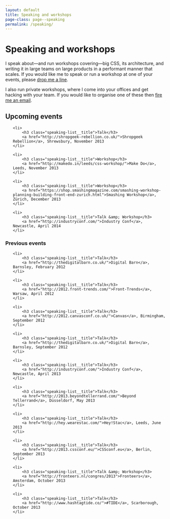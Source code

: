 ```yaml
---
layout: default
title: Speaking and workshops
page-class: page--speaking
permalink: /speaking/
---
```


# Speaking and workshops

I speak about—and run workshops covering—big CSS, its architecture, and writing
it in large teams on large products in a performant manner that scales. If you
would like me to speak or run a workshop at one of your events, please
<a href="mailto:harry@csswizardry.com">drop me a line</a>.

I also run private workshops, where I come into your offices and get hacking
with your team. If you would like to organise one of these then
<a href="mailto:harry@csswizardry.com">fire me an email</a>.

<h2>Upcoming events</h2>

<ul class="block-list  speaking-list  landmark">

	<li>
        <h3 class="speaking-list__title">Talk</h3>
		<a href="http://shropgeek-rebellion.co.uk/">Shropgeek Rebellion</a>, Shrewsbury, November 2013
	</li>

	<li>
        <h3 class="speaking-list__title">Workshop</h3>
		<a href="http://makedo.in/leeds/css-workshop/">Make Do</a>, Leeds, November 2013
	</li>

	<li>
        <h3 class="speaking-list__title">Workshop</h3>
		<a href="https://shop.smashingmagazine.com/smashing-workshop-planning-building-front-end-zurich.html">Smashing Workshop</a>, Zürich, December 2013
	</li>
    
	<li>
        <h3 class="speaking-list__title">Talk &amp; Workshop</h3>
		<a href="http://industryconf.com/">Industry Conf</a>, Newcastle, April 2014
	</li>

</ul>

<h3>Previous events</h3>

<ul class="block-list  speaking-list">
    
	<li>
        <h3 class="speaking-list__title">Talk</h3>
		<a href="http://thedigitalbarn.co.uk/">Digital Barn</a>, Barnsley, February 2012
	</li>
    
	<li>
        <h3 class="speaking-list__title">Talk</h3>
		<a href="http://2012.front-trends.com/">Front-Trends</a>, Warsaw, April 2012
	</li>
    
	<li>
        <h3 class="speaking-list__title">Talk</h3>
		<a href="http://2012.canvasconf.co.uk/">Canvas</a>, Birmingham, September 2012
	</li>
    
	<li>
        <h3 class="speaking-list__title">Talk</h3>
		<a href="http://thedigitalbarn.co.uk/">Digital Barn</a>, Barnsley, September 2012
	</li>
    
	<li>
        <h3 class="speaking-list__title">Talk</h3>
		<a href="http://industryconf.com/">Industry Conf</a>, Newcastle, April 2013
	</li>
    
	<li>
        <h3 class="speaking-list__title">Talk</h3>
		<a href="http://2013.beyondtellerrand.com/">Beyond Tellerrand</a>, Düsseldorf, May 2013
	</li>
    
	<li>
        <h3 class="speaking-list__title">Talk</h3>
		<a href="http://hey.wearestac.com/">Hey!Stac</a>, Leeds, June 2013
	</li>
    
	<li>
        <h3 class="speaking-list__title">Talk</h3>
		<a href="http://2013.cssconf.eu/">CSSconf.eu</a>, Berlin, September 2013
	</li>
    
	<li>
        <h3 class="speaking-list__title">Talk &amp; Workshop</h3>
		<a href="http://fronteers.nl/congres/2013">Fronteers</a>, Amsterdam, October 2013
	</li>
    
	<li>
        <h3 class="speaking-list__title">Talk</h3>
		<a href="http://www.hashtagtide.co/">#TIDE</a>, Scarborough, October 2013
	</li>

</ul>

